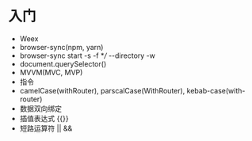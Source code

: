 # 入门

- Weex
- browser-sync(npm, yarn)
 - browser-sync start -s -f **/* --directory -w
- document.querySelector()
- MVVM(MVC, MVP)
- 指令
- camelCase(withRouter), parscalCase(WithRouter), kebab-case(with-router)
- 数据双向绑定
- 插值表达式 {{}}
- 短路运算符 || &&
